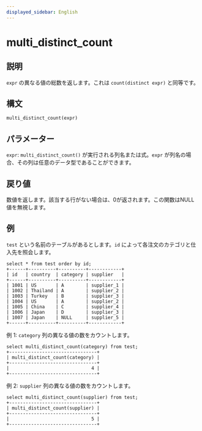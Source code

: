 ```yaml
---
displayed_sidebar: English
---
```


# multi_distinct_count

## 説明

`expr` の異なる値の総数を返します。これは `count(distinct expr)` と同等です。

## 構文

```Haskell
multi_distinct_count(expr)
```

## パラメーター

`expr`: `multi_distinct_count()` が実行される列名または式。`expr` が列名の場合、その列は任意のデータ型であることができます。

## 戻り値

数値を返します。該当する行がない場合は、0が返されます。この関数はNULL値を無視します。

## 例

`test` という名前のテーブルがあるとします。`id` によって各注文のカテゴリと仕入先を照会します。

~~~Plain
select * from test order by id;
+------+----------+----------+------------+
| id   | country  | category | supplier   |
+------+----------+----------+------------+
| 1001 | US       | A        | supplier_1 |
| 1002 | Thailand | A        | supplier_2 |
| 1003 | Turkey   | B        | supplier_3 |
| 1004 | US       | A        | supplier_2 |
| 1005 | China    | C        | supplier_4 |
| 1006 | Japan    | D        | supplier_3 |
| 1007 | Japan    | NULL     | supplier_5 |
+------+----------+----------+------------+
~~~

例 1: `category` 列の異なる値の数をカウントします。

~~~Plain
select multi_distinct_count(category) from test;
+--------------------------------+
| multi_distinct_count(category) |
+--------------------------------+
|                              4 |
+--------------------------------+
~~~

例 2: `supplier` 列の異なる値の数をカウントします。

~~~Plain
select multi_distinct_count(supplier) from test;
+--------------------------------+
| multi_distinct_count(supplier) |
+--------------------------------+
|                              5 |
+--------------------------------+
~~~
